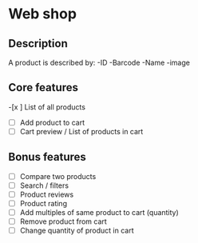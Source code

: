 # Web shop

## Description

A product is described by:
-ID
-Barcode
-Name
-image

## Core features

-[x ] List of all products
-[ ] Add product to cart
-[ ] Cart preview / List of products in cart

## Bonus features

-[ ] Compare two products
-[ ] Search / filters
-[ ] Product reviews
-[ ] Product rating
-[ ] Add multiples of same product to cart (quantity)
-[ ] Remove product from cart
-[ ] Change quantity of product in cart